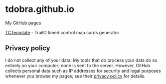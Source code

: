 # tdobra.github.io
My GitHub pages

[TCTemplate](https://tdobra.github.io/tctemplate/index.html) - TrailO timed control map cards generator

## Privacy policy

I do not collect any of your data. My tools that do process your data do so entirely on your computer; none is sent to the server. However, GitHub collects personal data such as IP addresses for security and legal purposes whenever you browse my pages; see their [privacy policy](https://docs.github.com/en/github/site-policy/github-privacy-statement#github-pages) for details.
